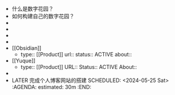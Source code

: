 - 什么是数字花园？
- 如何构建自己的数字花园？
-
-
-
-
- [[Obsidian]]
	- type:: [[Product]] 
	  url:: 
	  status:: ACTIVE
	  about::
- [[Yuque]]
	- type:: [[Product]] 
	  URL:: 
	  Status:: ACTIVE
	  About::
-
- LATER 完成个人博客网站的搭建
  SCHEDULED: <2024-05-25 Sat>
  :AGENDA:
  estimated: 30m
  :END:
